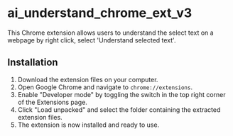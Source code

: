 # ai_understand_chrome_ext_v3

This Chrome extension allows users to understand the select text on a webpage by right click, select 'Understand selected text'.

## Installation

1. Download the extension files on your computer.
2. Open Google Chrome and navigate to `chrome://extensions`.
3. Enable "Developer mode" by toggling the switch in the top right corner of the Extensions page.
4. Click "Load unpacked" and select the folder containing the extracted extension files.
5. The extension is now installed and ready to use.
 
